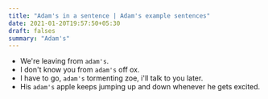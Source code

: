 ```yaml
---
title: "Adam's in a sentence | Adam's example sentences"
date: 2021-01-20T19:57:50+05:30
draft: falses
summary: "Adam's"
---
```

- We're leaving from `adam's`.
- I don't know you from `adam's` off ox.
- I have to go, `adam's` tormenting zoe, i'll talk to you later.
- His `adam's` apple keeps jumping up and down whenever he gets excited.
                 
